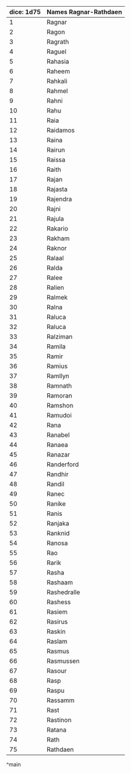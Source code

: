 | dice: 1d75 | Names Ragnar-Rathdaen|
| ---- | ---- |
|1|Ragnar|
|2|Ragon|
|3|Ragrath|
|4|Raguel|
|5|Rahasia|
|6|Raheem|
|7|Rahkali|
|8|Rahmel|
|9|Rahni|
|10|Rahu|
|11|Raia|
|12|Raidamos|
|13|Raina|
|14|Rairun|
|15|Raissa|
|16|Raith|
|17|Rajan|
|18|Rajasta|
|19|Rajendra|
|20|Rajni|
|21|Rajula|
|22|Rakario|
|23|Rakham|
|24|Raknor|
|25|Ralaal|
|26|Ralda|
|27|Ralee|
|28|Ralien|
|29|Ralmek|
|30|Ralna|
|31|Raluca|
|32|Raluca|
|33|Ralziman|
|34|Ramila|
|35|Ramir|
|36|Ramius|
|37|Ramllyn|
|38|Ramnath|
|39|Ramoran|
|40|Ramshon|
|41|Ramudoi|
|42|Rana|
|43|Ranabel|
|44|Ranaea|
|45|Ranazar|
|46|Randerford|
|47|Randhir|
|48|Randil|
|49|Ranec|
|50|Ranike|
|51|Ranis|
|52|Ranjaka|
|53|Ranknid|
|54|Ranosa|
|55|Rao|
|56|Rarik|
|57|Rasha|
|58|Rashaam|
|59|Rashedralle|
|60|Rashess|
|61|Rasiem|
|62|Rasirus|
|63|Raskin|
|64|Raslam|
|65|Rasmus|
|66|Rasmussen|
|67|Rasour|
|68|Rasp|
|69|Raspu|
|70|Rassamm|
|71|Rast|
|72|Rastinon|
|73|Ratana|
|74|Rath|
|75|Rathdaen|
^main
